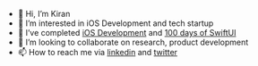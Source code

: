- 👋 Hi, I’m Kiran
- 👀 I’m interested in iOS Development and tech startup
- 🌱 I’ve completed [iOS Development](https://www.udemy.com/course/ios-13-app-development-bootcamp/) and [100 days of SwiftUI](https://www.hackingwithswift.com/100/swiftui)
- 💞️ I’m looking to collaborate on research, product development
- 📫 How to reach me  via [linkedin](https://www.linkedin.com/in/kiran-gurung/) and [twitter](https://twitter.com/nirantarsdc) 

<!---
KiranJungGurung/KiranJungGurung is a ✨ special ✨ repository because its `README.md` (this file) appears on your GitHub profile.
You can click the Preview link to take a look at your changes.
--->
